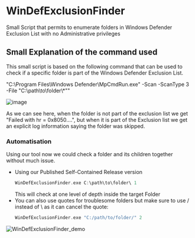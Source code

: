 # WinDefExclusionFinder
Small Script that permits to enumerate folders in Windows Defender Exclusion List with no Administrative privileges

## Small Explanation of the command used
This small script is based on the following command that can be used to check if a specific folder is part of the Windows Defender Exclusion List.

"C:\Program Files\Windows Defender\MpCmdRun.exe" -Scan -ScanType 3 -File "C:\path\to\folder\\*""

![image](https://github.com/user-attachments/assets/e416a271-6127-4911-9b89-45a51de1cfe1)

As we can see here, when the folder is not part of the exclusion list we get "Failed with hr = 0x8050....", but when it is part of the Exclusion list we get an explicit log information saying the folder was skipped.

### Automatisation
Using our tool now we could check a folder and its children together without much issue.
  - Using our Published Self-Contained Release version
     ```c
     WinDefExclusionFinder.exe C:\path\to\folder\ 1
     ```
     This will check at one level of depth inside the target Folder
  - You can also use quotes for troublesome folders but make sure to use / instead of \ as it can cancel the quote:
     ```c
     WinDefExclusionFinder.exe "C:/path/to/folder/" 2
     ```

![WinDefExclusionFinder_demo](https://github.com/user-attachments/assets/b643a8d1-1597-427b-b4eb-fe9827df19a8)
